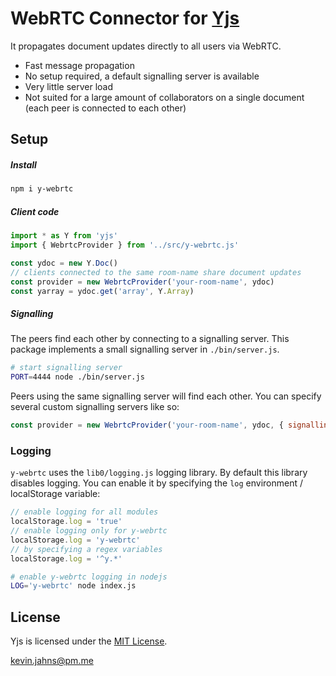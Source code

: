 # WebRTC Connector for [Yjs](https://github.com/y-js/yjs)

It propagates document updates directly to all users via WebRTC.

* Fast message propagation
* No setup required, a default signalling server is available
* Very little server load
* Not suited for a large amount of collaborators on a single document (each peer is connected to each other)

## Setup

##### Install

```sh
npm i y-webrtc
```

##### Client code

```js
import * as Y from 'yjs'
import { WebrtcProvider } from '../src/y-webrtc.js'

const ydoc = new Y.Doc()
// clients connected to the same room-name share document updates
const provider = new WebrtcProvider('your-room-name', ydoc)
const yarray = ydoc.get('array', Y.Array)
```

##### Signalling

The peers find each other by connecting to a signalling server. This package implements a small signalling server in `./bin/server.js`.

```sh
# start signalling server
PORT=4444 node ./bin/server.js
```

Peers using the same signalling server will find each other. You can specify several custom signalling servers like so:

```js
const provider = new WebrtcProvider('your-room-name', ydoc, { signalling: ['wss://y-webrtc-ckynwnzncc.now.sh', 'ws://localhost:4444'] })
```

### Logging

`y-webrtc` uses the `lib0/logging.js` logging library. By default this library disables logging. You can enable it by specifying the `log` environment / localStorage variable:

```js
// enable logging for all modules
localStorage.log = 'true'
// enable logging only for y-webrtc
localStorage.log = 'y-webrtc'
// by specifying a regex variables
localStorage.log = '^y.*'
```

```sh
# enable y-webrtc logging in nodejs
LOG='y-webrtc' node index.js
```

## License
Yjs is licensed under the [MIT License](./LICENSE).

<kevin.jahns@pm.me>
